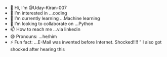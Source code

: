 - 👋 Hi, I’m @Uday-Kiran-007
- 👀 I’m interested in ...coding
- 🌱 I’m currently learning ...Machine learning
- 💞️ I’m looking to collaborate on ...Python
- 📫 How to reach me ...via linkedin
- 😄 Pronouns: ...he/him
- ⚡ Fun fact: ...E-Mail was invented before Internet. Shocked!!!! ” I also got shocked after hearing this

<!---
Uday-Kiran-007/Uday-Kiran-007 is a ✨ special ✨ repository because its `README.md` (this file) appears on your GitHub profile.
You can click the Preview link to take a look at your changes.
--->
